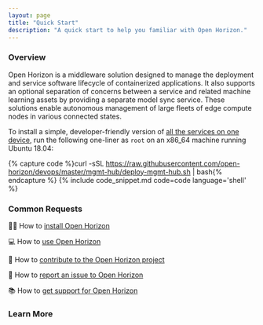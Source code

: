 ```yaml
---
layout: page
title: "Quick Start"
description: "A quick start to help you familiar with Open Horizon."
---
```


### Overview

Open Horizon is a middleware solution designed to manage the deployment and service software lifecycle of containerized applications. It also supports an optional separation of concerns between a service and related machine learning assets by providing a separate model sync service.  These solutions enable autonomous management of large fleets of edge compute nodes in various connected states.

To install a simple, developer-friendly version of [all the services on one device](https://github.com/open-horizon/devops/tree/master/mgmt-hub), run the following one-liner as `root` on an x86_64 machine running Ubuntu 18.04:

{% capture code %}curl -sSL https://raw.githubusercontent.com/open-horizon/devops/master/mgmt-hub/deploy-mgmt-hub.sh | bash{% endcapture %}
{% include code_snippet.md code=code language='shell' %}

### Common Requests

👩‍💻 How to [install Open Horizon](common-requests/install.md)

💻 How to [use Open Horizon](common-requests/use.md)

💾 How to [contribute to the Open Horizon project](common-requests/contribute.md)

🐞 How to [report an issue to Open Horizon](common-requests/report-an-issue.md)

📚 How to [get support for Open Horizon](common-requests/get-technical-support.md)

### Learn More

